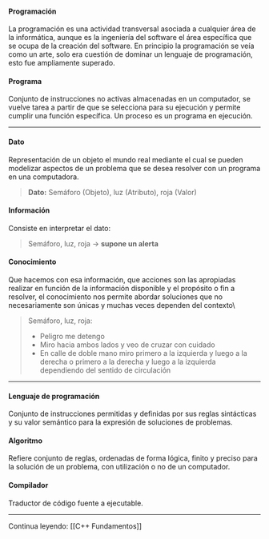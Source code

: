 
#### Programación
La programación es una actividad transversal asociada a cualquier área de la informática, aunque es la ingeniería del software el área específica que se ocupa de la creación del software. En principio la programación se veía como un arte, solo era cuestión de dominar un lenguaje de programación, esto fue ampliamente superado.

#### Programa
Conjunto de instrucciones no activas almacenadas en un computador, se vuelve tarea a partir de que se selecciona para su ejecución y permite cumplir una función específica. Un proceso es un programa en ejecución.

---
#### Dato 
Representación de un objeto el mundo real mediante el cual se pueden modelizar aspectos de un problema que se desea resolver con un programa en una computadora.

> **Dato:** Semáforo (Objeto), luz (Atributo), roja (Valor)

#### Información
Consiste en interpretar el dato:

> Semáforo, luz, roja → **supone un alerta**

#### Conocimiento
Que hacemos con esa información, que acciones son las apropiadas realizar en función de la información disponible y el propósito o fin a resolver, el conocimiento nos permite abordar soluciones que no necesariamente son únicas y muchas veces dependen del contexto\

>Semáforo, luz, roja: 
>- Peligro me detengo 
>- Miro hacia ambos lados y veo de cruzar con cuidado 
>- En calle de doble mano miro primero a la izquierda y luego a la derecha o primero a la derecha y luego a la izquierda dependiendo del sentido de circulación

---

#### Lenguaje de programación
Conjunto de instrucciones permitidas y definidas por sus reglas sintácticas y su valor semántico para la expresión de soluciones de problemas.

#### Algoritmo
Refiere conjunto de reglas, ordenadas de forma lógica, finito y preciso para la solución de un problema, con utilización o no de un computador.

#### Compilador
Traductor de código fuente a ejecutable.

---
Continua leyendo: [[C++ Fundamentos]]
